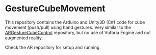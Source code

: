 # GestureCubeMovement

This repository contains the Arduino and Unity3D (C#) code for cube movement (push/pull) using hand gestures. Very similar to the [ARGestureCubeControl](https://github.com/shreyasnisal/ARCubeGestureControl) repository, but no use of Vuforia Engine and not augmented reality.

Check the AR repository for setup and running.
